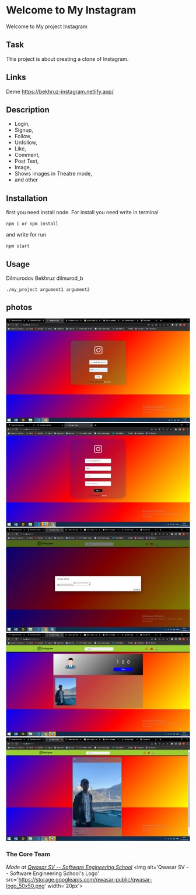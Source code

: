 # Welcome to My Instagram
Welcome to My project Instagram

## Task
This project is about creating a clone of Instagram.

## Links
Deme <a href="https://bekhruz-instagram.netlify.app/"> https://bekhruz-instagram.netlify.app/</a>

## Description
- Login,
- Signup,
- Follow, 
- Unfollow,
- Like, 
- Comment,
- Post Text, 
- Image,
- Shows images in Theatre mode,
- and other


## Installation
first you need install node. For install you need write in terminal
```
npm i or npm install
```
and write for run
```
npm start
```

## Usage
Dilmurodov Bekhruz dilmurod_b

```
./my_project argument1 argument2
```

## photos
<img src="./photo/Login.png">
<img src="./photo/Sign-Up.png">
<img src="./photo/Create-Post.png">
<img src="./photo/Profile.Png">
<img src="./photo/Home.png">

### The Core Team


<span><i>Made at <a href='https://qwasar.io'>Qwasar SV -- Software Engineering School</a></i></span>
<span><img alt='Qwasar SV -- Software Engineering School's Logo' src='https://storage.googleapis.com/qwasar-public/qwasar-logo_50x50.png' width='20px'></span>
